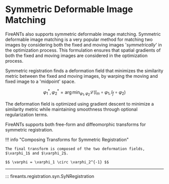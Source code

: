 # Symmetric Deformable Image Matching

FireANTs also supports symmetric deformable image matching. Symmetric deformable image matching is a very popular method for matching two images by considering both the fixed and moving images '_symmetrically_' in the optimization process.
This formulation ensures that spatial gradients of both the fixed and moving images are considered in the optimization process.

Symmetric registration finds a deformation field that minimizes the similarity metric between the fixed and moving images, by warping the moving and fixed image to a 'midpoint' space.

$$ \varphi_1^*, \varphi_2^* = \arg \min_{\varphi_1, \varphi_2} \mathcal{L}(I_m\circ\varphi_1, I_f\circ\varphi_2) $$

The deformation field is optimized using gradient descent to minimize a similarity metric while maintaining smoothness through optional regularization terms.

FireANTs supports both free-form and diffeomorphic transforms for symmetric registration.

!!! info "Composing Transforms for Symmetric Registration"

    The final transform is composed of the two deformation fields, $\varphi_1$ and $\varphi_2$.

    $$ \varphi = \varphi_1 \circ \varphi_2^{-1} $$

---

::: fireants.registration.syn.SyNRegistration

